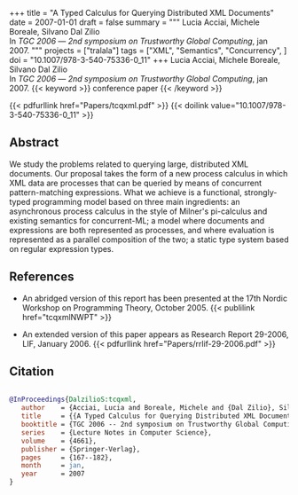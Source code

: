 +++
title = "A Typed Calculus for Querying Distributed XML Documents"
date = 2007-01-01
draft = false
summary = """
Lucia Acciai, Michele Boreale, Silvano Dal Zilio <br />
In _TGC 2006_ — _2nd symposium on Trustworthy Global Computing_, jan 2007.
"""
projects = ["tralala"]
tags = ["XML", "Semantics", "Concurrency", ]
doi = "10.1007/978-3-540-75336-0_11"
+++
Lucia Acciai, Michele Boreale, Silvano Dal Zilio <br />
In _TGC 2006_ — _2nd symposium on Trustworthy Global Computing_, jan 2007.
{{< keyword >}} conference paper {{< /keyword >}}


{{< pdfurllink href="Papers/tcqxml.pdf" >}}
{{< doilink value="10.1007/978-3-540-75336-0_11" >}}

## Abstract
We study the problems related to querying large, distributed XML documents. Our proposal
        takes the form of a new process calculus in which XML data are processes that can be queried
        by means of concurrent pattern-matching expressions. What we achieve is a functional,
        strongly-typed programming model based on three main ingredients: an asynchronous process
        calculus in the style of Milner's pi-calculus and existing semantics for concurrent-ML; a
        model where documents and expressions are both represented as processes, and where
        evaluation is represented as a parallel composition of the two; a static type system based
        on regular expression types.


## References
 * An abridged version of this report has been
      presented at the 17th Nordic Workshop on Programming Theory, October
      2005.
{{< publilink href="tcqxmlNWPT" >}}


 * An extended version of this paper
      appears as Research Report 29-2006, LIF, January 2006.
{{< pdfurllink href="Papers/rrlif-29-2006.pdf" >}}




## Citation

```bibtex

@InProceedings{DalzilioS:tcqxml,
   author    = {Acciai, Lucia and Boreale, Michele and {Dal Zilio}, Silvano},
   title     = {{A Typed Calculus for Querying Distributed XML Documents}},
   booktitle = {TGC 2006 -- 2nd symposium on Trustworthy Global Computing},
   series    = {Lecture Notes in Computer Science},
   volume    = {4661},
   publisher = {Springer-Verlag},
   pages     = {167--182},
   month     = jan, 
   year      = 2007
}

````
